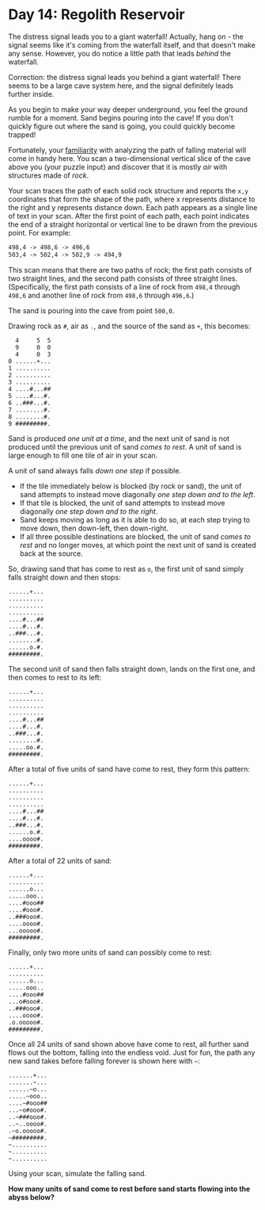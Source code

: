 # Day 14: Regolith Reservoir

The distress signal leads you to a giant waterfall!
Actually, hang on - the signal seems like it's coming from the waterfall
itself, and that doesn't make any sense.
However, you do notice a little path that leads *behind* the waterfall.

Correction: the distress signal leads you behind a giant waterfall!
There seems to be a large cave system here, and the signal definitely leads
further inside.

As you begin to make your way deeper underground, you feel the ground rumble for a moment.
Sand begins pouring into the cave!
If you don't quickly figure out where the sand is going, you could quickly become trapped!

Fortunately, your [familiarity][2018_day17] with analyzing the path of falling
material will come in handy here.
You scan a two-dimensional vertical slice of the cave above you (your puzzle
input) and discover that it is mostly *air* with structures made of *rock*.

Your scan traces the path of each solid rock structure and reports the `x,y`
coordinates that form the shape of the path, where x represents distance to the
right and y represents distance down.
Each path appears as a single line of text in your scan.
After the first point of each path, each point indicates the end of a straight
horizontal or vertical line to be drawn from the previous point.
For example:

```example_input.txt
498,4 -> 498,6 -> 496,6
503,4 -> 502,4 -> 502,9 -> 494,9
```

This scan means that there are two paths of rock; the first path consists of
two straight lines, and the second path consists of three straight lines.
(Specifically, the first path consists of a line of rock from `498,4` through
`498,6` and another line of rock from `498,6` through `496,6`.)

The sand is pouring into the cave from point `500,0`.

Drawing rock as `#`, air as `.`, and the source of the sand as `+`, this becomes:

```
  4     5  5
  9     0  0
  4     0  3
0 ......+...
1 ..........
2 ..........
3 ..........
4 ....#...##
5 ....#...#.
6 ..###...#.
7 ........#.
8 ........#.
9 #########.
```

Sand is produced *one unit at a time*, and the next unit of sand is not
produced until the previous unit of sand *comes to rest*. A unit of sand is
large enough to fill one tile of air in your scan.

A unit of sand always falls *down one step* if possible.
- If the tile immediately below is blocked (by rock or sand), the unit of sand
  attempts to instead move diagonally *one step down and to the left*.
- If that tile is blocked, the unit of sand attempts to instead move diagonally
  *one step down and to the right*.
- Sand keeps moving as long as it is able to do so, at each step trying to move
  down, then down-left, then down-right.
- If all three possible destinations are blocked, the unit of sand *comes to
  rest* and no longer moves, at which point the next unit of sand is created
  back at the source.

So, drawing sand that has come to rest as `o`, the first unit of sand simply
falls straight down and then stops:

```
......+...
..........
..........
..........
....#...##
....#...#.
..###...#.
........#.
......o.#.
#########.
```

The second unit of sand then falls straight down, lands on the first one, and then comes to rest to its left:

```
......+...
..........
..........
..........
....#...##
....#...#.
..###...#.
........#.
.....oo.#.
#########.
```

After a total of five units of sand have come to rest, they form this pattern:

```
......+...
..........
..........
..........
....#...##
....#...#.
..###...#.
......o.#.
....oooo#.
#########.
```

After a total of 22 units of sand:

```
......+...
..........
......o...
.....ooo..
....#ooo##
....#ooo#.
..###ooo#.
....oooo#.
...ooooo#.
#########.
```

Finally, only two more units of sand can possibly come to rest:

```
......+...
..........
......o...
.....ooo..
....#ooo##
...o#ooo#.
..###ooo#.
....oooo#.
.o.ooooo#.
#########.
```

Once all 24 units of sand shown above have come to rest, all further sand flows
out the bottom, falling into the endless void.
Just for fun, the path any new sand takes before falling forever is shown here
with `~`:

```
.......+...
.......~...
......~o...
.....~ooo..
....~#ooo##
...~o#ooo#.
..~###ooo#.
..~..oooo#.
.~o.ooooo#.
~#########.
~..........
~..........
~..........
```

Using your scan, simulate the falling sand.

**How many units of sand come to rest before sand starts flowing into the abyss below?**

[2018_day17]: https://adventofcode.com/2018/day/17
